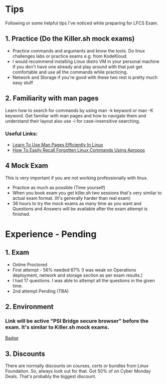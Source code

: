 # Tips

Following or some helpful tips I've noticed while preparing for LFCS Exam.

## 1. Practice (Do the Killer.sh mock exams)

- Practice commands and arguments and know the tools. Do linux challenges labs or practice exams e.g. from KodeKloud.
- I would recommend installing Linux distro VM in your personal machine if you don't have one already and play around with that just get comfortable and use all the commands while practicing.
- Network and Storage if you're good with these two rest is pretty much easy stuff

## 2. Familiarity with man pages

Learn how to search for commands by using man -k keyword or man -K keyword. Get familiar with man pages and how to navigate them and understand their layout also use -i for case-insensitive searching. 

### Useful Links:
- [Learn To Use Man Pages Efficiently In Linux](https://ostechnix.com/learn-use-man-pages-efficiently/)
- [How To Easily Recall Forgotten Linux Commands Using Apropos](https://ostechnix.com/easily-recall-forgotten-linux-commands/)

## 4 Mock Exam

This is very important if you are not working professionally with linux.
- Practice as much as possible (Time yourself)
- When you book exam you get killer.sh two sessions that's very similar to actual exam format. (It's generally harder than real exam)
- 36 hours to try the mock exams as many time as you want and Questions and Answers will be available after the exam attempt is finished.

#  Experience - Pending

## 1. Exam 

- Online Proctored
- First attempt - 56% needed 67% (I was weak on Operations deployment, network and storage section as per exam results.)
- I had 17 questions. I was able to attempt all the questions in the given time.
- 2nd attempt Pending (TBA)


## 2. Environment

### Link will be active "PSI Bridge secure browser" before the exam. It's similar to Killer.sh mock exams. 


[Badge](https://www.credly.com/badges//public_url)

## 3. Discounts

There are normally discounts on courses, certs or bundles from Linux Foundation. So, always look out for that. 
Got 50% of on Cyber Monday Deals. That's probably the biggest discount.
